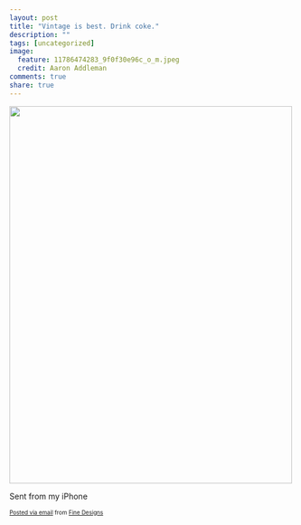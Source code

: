 ```yaml
---
layout: post
title: "Vintage is best. Drink coke."
description: ""
tags: [uncategorized]
image:
  feature: 11786474283_9f0f30e96c_o_m.jpeg
  credit: Aaron Addleman
comments: true
share: true
---
```



<div class="posterous_autopost">
<a href="http://posterous.com/getfile/files.posterous.com/finedesigns/ruZLNqqtBXVREoU9x6tWYOT52FT08o0ksRjoIUCJtEd8v84D0ntlA8YCYiny/photo.jpg"><img src="http://posterous.com/getfile/files.posterous.com/finedesigns/CDpo3pTkm8lbEGHGmlWZmYJaOXUi2TecXGbgyzoLs4AsCDpoieBR0aMdHdpN/photo.jpg.scaled.500.jpg" width="500" height="667"></a> <p>Sent from my iPhone</p>      <p style="font-size: 10px;">  <a href="http://posterous.com">Posted via email</a>   from <a href="http://finedesigns.posterous.com/vintage-is-best-drink-coke">Fine Designs</a>  </p>  </div>
